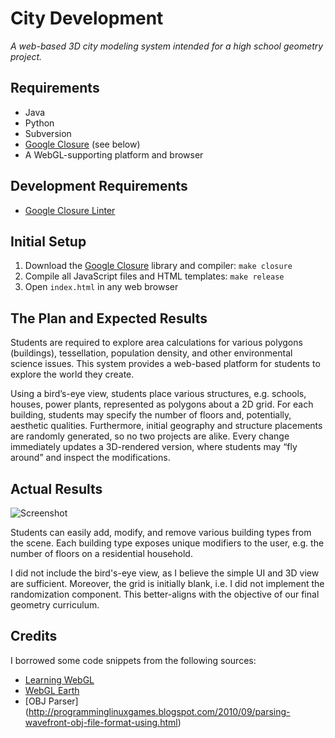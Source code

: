 City Development
================

_A web-based 3D city modeling system intended for a high school geometry
project._

Requirements
------------
* Java
* Python
* Subversion
* [Google Closure](https://developers.google.com/closure/) (see below)
* A WebGL-supporting platform and browser

Development Requirements
------------------------
* [Google Closure Linter](https://developers.google.com/closure/utilities/)

Initial Setup
-------------
1. Download the [Google Closure](https://developers.google.com/closure/) library
   and compiler: `make closure`
1. Compile all JavaScript files and HTML templates: `make release`
1. Open `index.html` in any web browser

The Plan and Expected Results
-----------------------------
Students are required to explore area calculations for various polygons
(buildings), tessellation, population density, and other environmental science
issues. This system provides a web-based platform for students to explore the
world they create.

Using a bird’s-eye view, students place various structures, e.g. schools,
houses, power plants, represented as polygons about a 2D grid. For each
building, students may specify the number of floors and, potentially, aesthetic
qualities. Furthermore, initial geography and structure placements are randomly
generated, so no two projects are alike. Every change immediately updates a
3D-rendered version, where students may “fly around” and inspect the
modifications.

Actual Results
--------------
![Screenshot](https://raw.github.com/jtessler/city-development/master/artifact/screenshot01.png)

Students can easily add, modify, and remove various building types from the
scene. Each building type exposes unique modifiers to the user, e.g. the number
of floors on a residential household.

I did not include the bird's-eye view, as I believe the simple UI and 3D view
are sufficient. Moreover, the grid is initially blank, i.e. I did not implement
the randomization component. This better-aligns with the objective of our final
geometry curriculum.

Credits
-------
I borrowed some code snippets from the following sources:
* [Learning WebGL](https://github.com/gpjt/webgl-lessons)
* [WebGL Earth](https://github.com/webglearth/webglearth)
* [OBJ Parser] (http://programminglinuxgames.blogspot.com/2010/09/parsing-wavefront-obj-file-format-using.html)
